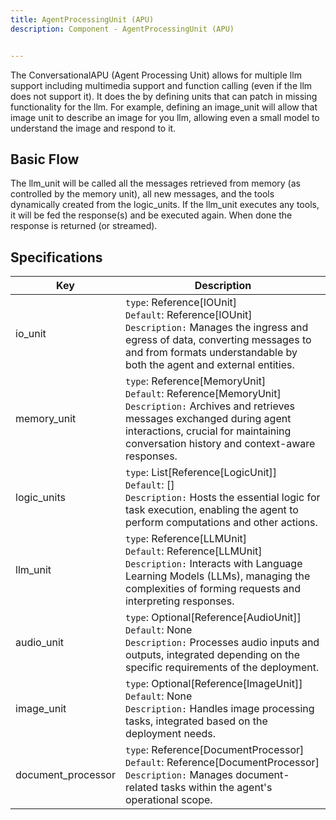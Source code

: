```yaml
---
title: AgentProcessingUnit (APU)
description: Component - AgentProcessingUnit (APU)


---
```

The ConversationalAPU (Agent Processing Unit) allows for multiple llm support including multimedia support and function 
calling (even if the llm does not support it). It does the by defining units that can patch in missing functionality for
the llm. For example, defining an image_unit will allow that image unit to describe an image for you llm, allowing even 
a small model to understand the image and respond to it.

## Basic Flow
The llm_unit will be called all the messages retrieved from memory (as controlled 
by the memory unit), all new messages, and the tools dynamically created from the logic_units. If the llm_unit executes 
any tools, it will be fed the response(s) and be executed again. When done the response is returned (or streamed).

## Specifications

| Key                | Description                                                                                                                                                                                                                          |
|--------------------|--------------------------------------------------------------------------------------------------------------------------------------------------------------------------------------------------------------------------------------|
| io_unit            | `type`: Reference[IOUnit]<br/>`Default`: Reference[IOUnit]<br/>`Description:` Manages the ingress and egress of data, converting messages to and from formats understandable by both the agent and external entities.                |
| memory_unit        | `type`: Reference[MemoryUnit]<br/>`Default`: Reference[MemoryUnit]<br/>`Description:` Archives and retrieves messages exchanged during agent interactions, crucial for maintaining conversation history and context-aware responses. |
| logic_units        | `type`: List[Reference[LogicUnit]]<br/>`Default`: []<br/>`Description:` Hosts the essential logic for task execution, enabling the agent to perform computations and other actions.                                                  |
| llm_unit           | `type`: Reference[LLMUnit]<br/>`Default`: Reference[LLMUnit]<br/>`Description:` Interacts with Language Learning Models (LLMs), managing the complexities of forming requests and interpreting responses.                            |
| audio_unit         | `type`: Optional[Reference[AudioUnit]]<br/>`Default`: None<br/>`Description:` Processes audio inputs and outputs, integrated depending on the specific requirements of the deployment.                                               |
| image_unit         | `type`: Optional[Reference[ImageUnit]]<br/>`Default`: None<br/>`Description:` Handles image processing tasks, integrated based on the deployment needs.                                                                              |
| document_processor | `type`: Reference[DocumentProcessor]<br/>`Default`: Reference[DocumentProcessor]<br/>`Description:` Manages document-related tasks within the agent's operational scope.                                                             |
